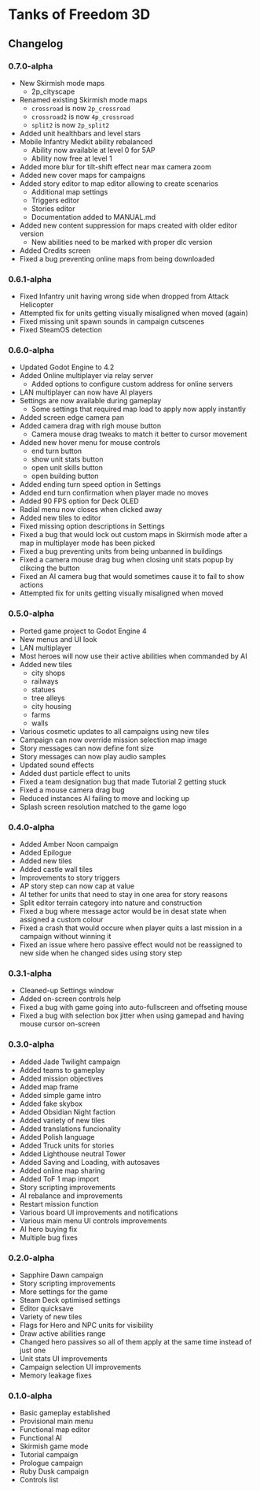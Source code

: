 # Tanks of Freedom 3D
## Changelog

### 0.7.0-alpha
- New Skirmish mode maps
  - 2p_cityscape
- Renamed existing Skirmish mode maps
  - `crossroad` is now `2p_crossroad`
  - `crossroad2` is now `4p_crossroad`
  - `split2` is now `2p_split2`
- Added unit healthbars and level stars
- Mobile Infantry Medkit ability rebalanced
  - Ability now available at level 0 for 5AP
  - Ability now free at level 1
- Added more blur for tilt-shift effect near max camera zoom
- Added new cover maps for campaigns
- Added story editor to map editor allowing to create scenarios
  - Additional map settings
  - Triggers editor
  - Stories editor
  - Documentation added to MANUAL.md
- Added new content suppression for maps created with older editor version
  - New abilities need to be marked with proper dlc version
- Added Credits screen
- Fixed a bug preventing online maps from being downloaded


### 0.6.1-alpha
- Fixed Infantry unit having wrong side when dropped from Attack Helicopter
- Attempted fix for units getting visually misaligned when moved (again)
- Fixed missing unit spawn sounds in campaign cutscenes
- Fixed SteamOS detection

### 0.6.0-alpha
- Updated Godot Engine to 4.2
- Added Online multiplayer via relay server
  - Added options to configure custom address for online servers
- LAN multiplayer can now have AI players
- Settings are now available during gameplay
  - Some settings that required map load to apply now apply instantly
- Added screen edge camera pan
- Added camera drag with righ mouse button
  - Camera mouse drag tweaks to match it better to cursor movement
- Added new hover menu for mouse controls
  - end turn button
  - show unit stats button
  - open unit skills button
  - open building button
- Added ending turn speed option in Settings
- Added end turn confirmation when player made no moves
- Added 90 FPS option for Deck OLED
- Radial menu now closes when clicked away
- Added new tiles to editor
- Fixed missing option descriptions in Settings
- Fixed a bug that would lock out custom maps in Skirmish mode after a map in multiplayer mode has been picked
- Fixed a bug preventing units from being unbanned in buildings
- Fixed a camera mouse drag bug when closing unit stats popup by clikcing the button
- Fixed an AI camera bug that would sometimes cause it to fail to show actions
- Attempted fix for units getting visually misaligned when moved

### 0.5.0-alpha
- Ported game project to Godot Engine 4
- New menus and UI look
- LAN multiplayer
- Most heroes will now use their active abilities when commanded by AI
- Added new tiles
  - city shops
  - railways
  - statues
  - tree alleys
  - city housing
  - farms
  - walls
- Various cosmetic updates to all campaigns using new tiles
- Campaign can now override mission selection map image
- Story messages can now define font size
- Story messages can now play audio samples
- Updated sound effects
- Added dust particle effect to units
- Fixed a team designation bug that made Tutorial 2 getting stuck
- Fixed a mouse camera drag bug
- Reduced instances AI failing to move and locking up
- Splash screen resolution matched to the game logo

### 0.4.0-alpha
- Added Amber Noon campaign
- Added Epilogue
- Added new tiles
- Added castle wall tiles
- Improvements to story triggers
- AP story step can now cap at value
- AI tether for units that need to stay in one area for story reasons
- Split editor terrain category into nature and construction
- Fixed a bug where message actor would be in desat state when assigned a custom colour
- Fixed a crash that would occure when player quits a last mission in a campaign without winning it
- Fixed an issue where hero passive effect would not be reassigned to new side when he changed sides using story step

### 0.3.1-alpha
- Cleaned-up Settings window
- Added on-screen controls help
- Fixed a bug with game going into auto-fullscreen and offseting mouse
- Fixed a bug with selection box jitter when using gamepad and having mouse cursor on-screen

### 0.3.0-alpha
- Added Jade Twilight campaign
- Added teams to gameplay
- Added mission objectives
- Added map frame
- Added simple game intro
- Added fake skybox
- Added Obsidian Night faction
- Added variety of new tiles
- Added translations funcionality
- Added Polish language
- Added Truck units for stories
- Added Lighthouse neutral Tower
- Added Saving and Loading, with autosaves
- Added online map sharing
- Added ToF 1 map import
- Story scripting improvements
- AI rebalance and improvements
- Restart mission function
- Various board UI improvements and notifications
- Various main menu UI controls improvements
- AI hero buying fix
- Multiple bug fixes

### 0.2.0-alpha
- Sapphire Dawn campaign
- Story scripting improvements
- More settings for the game
- Steam Deck optimised settings
- Editor quicksave
- Variety of new tiles
- Flags for Hero and NPC units for visibility
- Draw active abilities range
- Changed hero passives so all of them apply at the same time instead of just one
- Unit stats UI improvements
- Campaign selection UI improvements
- Memory leakage fixes

### 0.1.0-alpha
- Basic gameplay established
- Provisional main menu
- Functional map editor
- Functional AI
- Skirmish game mode
- Tutorial campaign
- Prologue campaign
- Ruby Dusk campaign
- Controls list

